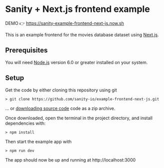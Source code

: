 Sanity + Next.js frontend example
===

DEMO 👉 https://sanity-example-frontend-next-js.now.sh

This is an example frontend for the movies database dataset using [Next.js](https://github.com/zeit/next.js/).

## Prerequisites
You will need [Node.js](https://nodejs.org) version 6.0 or greater installed on your system.

## Setup

Get the code by either cloning this repository using git

    > git clone https://github.com/sanity-io/example-frontend-next-js.git

... or [downloading source code](https://github.com/sanity-io/example-frontend-next-js/archive/master.zip) code as a zip archive.

Once downloaded, open the terminal in the project directory, and install dependencies with:

    > npm install

Then start the example app with

    > npm run dev

The app should now be up and running at http://localhost:3000